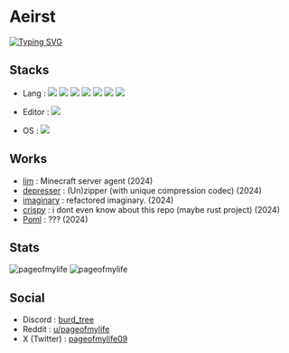 # Aeirst
[![Typing SVG](https://readme-typing-svg.demolab.com?font=Do+Hyeon&size=25&pause=1000&random=false&width=435&lines=aeirst;Touch+some+grass;I+want+to+make+good+pfp)](https://git.io/typing-svg)

## Stacks

- Lang : <img src="https://img.shields.io/badge/Python-black?style=flat&logo=Python&logoColor=3776AB"/> <img src="https://img.shields.io/badge/Markdown-black?style=flat&logo=markdown&logoColor=white"/> <img src="https://img.shields.io/badge/Git-black?style=flat&logo=git&logoColor=F05032"/> <img src="https://img.shields.io/badge/Rust-black?style=flat&logo=Rust&logoColor=FFFFFF"/> <img src="https://img.shields.io/badge/Next.js-black?style=flat&logo=Next.js&logoColor=FFFFFF"/> <img src="https://img.shields.io/badge/React-black?style=flat&logo=React&logoColor=#61DAFB"/> <img src="https://img.shields.io/badge/Json-black?style=flat&logo=Json&logoColor=FFFFFF"/>

- Editor : <img src="https://img.shields.io/badge/VSCode-black?style=flat&logo=visualstudiocode&logoColor=007ACC"/>

- OS : <img src="https://img.shields.io/badge/Windows-black?style=flat&logo=Windows&logoColor=0078D4"/>

## Works
- [lim](https://github.com/aeirst/lim) : Minecraft server agent (2024)
- [depresser](https://github.com/aeirst/depresser) : (Un)zipper (with unique compression codec) (2024)
- [imaginary](https://github.com/aeirst/imaginary) : refactored imaginary. (2024)
- [crispy](https://github.com/aeirst/crispy) : i dont even know about this repo (maybe rust project) (2024)
- [Poml](https://github.com/aeirst/poml) : ??? (2024)

## Stats
![pageofmylife](https://github-readme-stats.vercel.app/api?username=aeirst)
![pageofmylife](https://github-readme-stats.vercel.app/api/top-langs?username=aeirst&show_icons=true&theme=tokyonight&layout=compact)

## Social
- Discord : <a href="https://discord.com/users/1051121269355073588">burd_tree</a>
- Reddit : <a href="https://www.reddit.com/user/pageofmylife/">u/pageofmylife</a>
- X (Twitter) : <a href="https://x.com/pageofmylife09">pageofmylife09</a>
